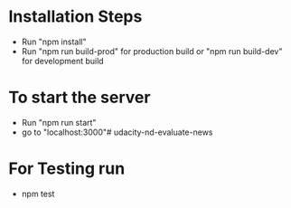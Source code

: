 # Installation Steps

- Run "npm install"
- Run "npm run build-prod" for production build or "npm run build-dev" for development build

# To start the server

- Run "npm run start" 
- go to "localhost:3000"# udacity-nd-evaluate-news

# For Testing run

- npm test
